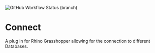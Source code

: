 ![GitHub Workflow Status (branch)](https://img.shields.io/github/workflow/status/AxisArch/Connect/.NET%20Core/master?label=master)
# Connect
A plug in for Rhino Grasshopper allowing for the connection to different Databases.

